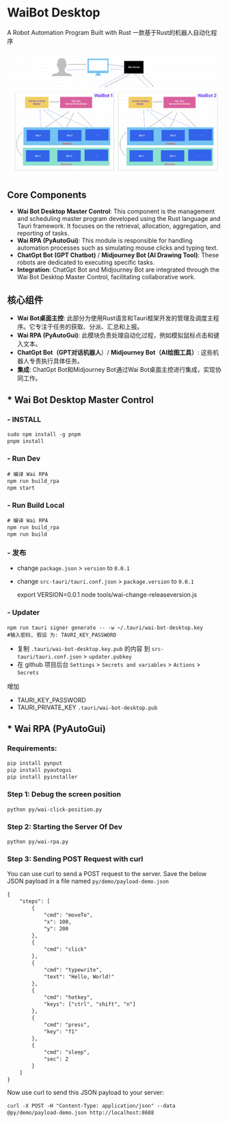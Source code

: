 # WaiBot Desktop

A Robot Automation Program Built with Rust
一款基于Rust的机器人自动化程序

<a href="./workflow.png" target="_blank"><img src="./workflow.png" alt="WorkFlow" style="" ></a>

## Core Components

- **Wai Bot Desktop Master Control**: This component is the management and scheduling master program developed using the Rust language and Tauri framework. It focuses on the retrieval, allocation, aggregation, and reporting of tasks.
- **Wai RPA (PyAutoGui)**: This module is responsible for handling automation processes such as simulating mouse clicks and typing text.
- **ChatGpt Bot (GPT Chatbot)** / **Midjourney Bot (AI Drawing Tool)**: These robots are dedicated to executing specific tasks.
- **Integration**: ChatGpt Bot and Midjourney Bot are integrated through the Wai Bot Desktop Master Control, facilitating collaborative work.


## 核心组件

- **Wai Bot桌面主控**: 此部分为使用Rust语言和Tauri框架开发的管理及调度主程序。它专注于任务的获取、分派、汇总和上报。
- **Wai RPA (PyAutoGui)**: 此模块负责处理自动化过程，例如模拟鼠标点击和键入文本。
- **ChatGpt Bot（GPT对话机器人**）/ **Midjourney Bot（AI绘图工具）**: 这些机器人专责执行具体任务。
- **集成**: ChatGpt Bot和Midjourney Bot通过Wai Bot桌面主控进行集成，实现协同工作。

## * Wai Bot Desktop Master Control

### - INSTALL

    sudo npm install -g pnpm
    pnpm install

### - Run Dev

    # 编译 Wai RPA
    npm run build_rpa
    npm start 

### - Run Build Local

    # 编译 Wai RPA
    npm run build_rpa
    npm run build

###  - 发布


- change `package.json` > `version` to `0.0.1`
- change `src-tauri/tauri.conf.json` > `package.version` to `0.0.1`


    export VERSION=0.0.1
    node tools/wai-change-releaseversion.js


###  - Updater

    npm run tauri signer generate -- -w ~/.tauri/wai-bot-desktop.key
    #输入密码, 假设 为: TAURI_KEY_PASSWORD
    
- 复制 `.tauri/wai-bot-desktop.key.pub` 的内容 到 `src-tauri/tauri.conf.json` > `updater.pubkey`
- 在 github 项目后台 `Settings` > `Secrets and variables` > `Actions` > `Secrets`

增加

- TAURI_KEY_PASSWORD 
- TAURI_PRIVATE_KEY `.tauri/wai-bot-desktop.pub`


## * Wai RPA (PyAutoGui)

### Requirements:

    pip install pynput
    pip install pyautogui
    pip install pyinstaller


### Step 1: Debug the screen position

    python py/wai-click-position.py

### Step 2: Starting  the Server Of Dev

    python py/wai-rpa.py

### Step 3: Sending POST Request with curl

You can use curl to send a POST request to the server. Save the below JSON payload in a file named `py/demo/payload-demo.json`

    {
        "steps": [
            {
                "cmd": "moveTo",
                "x": 100,
                "y": 200
            },
            {
                "cmd": "click"
            },
            {
                "cmd": "typewrite",
                "text": "Hello, World!"
            },
            {
                "cmd": "hotkey",
                "keys": ["ctrl", "shift", "n"]
            },
            {
                "cmd": "press",
                "key": "f1"
            },
            {
                "cmd": "sleep",
                "sec": 2
            }
        ]
    }

Now use curl to send this JSON payload to your server:

    curl -X POST -H "Content-Type: application/json" --data @py/demo/payload-demo.json http://localhost:8688

    
